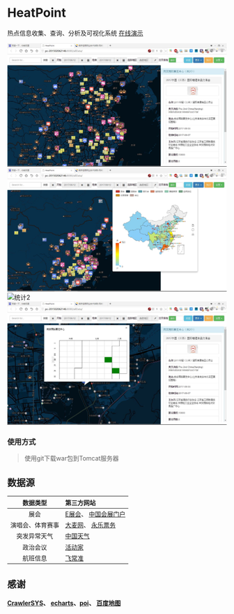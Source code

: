 # HeatPoint

热点信息收集、查询、分析及可视化系统 [在线演示](http://cloudforwork.cn/heatpoint)

![主视图](https://github.com/zrtzrt/HeatPoint/raw/master/docs/img/%E4%B8%BB%E8%A7%86%E5%9B%BE.JPG)
![统计1](https://github.com/zrtzrt/HeatPoint/raw/master/docs/img/%E7%BB%9F%E8%AE%A1%E8%A7%86%E5%9B%BE1.JPG)
![统计2](https://github.com/zrtzrt/HeatPoint/commits/master/docs/img/%E7%BB%9F%E8%AE%A1%E8%A7%86%E5%9B%BE2.JPG)
![统计3](https://github.com/zrtzrt/HeatPoint/raw/master/docs/img/%E7%BB%9F%E8%AE%A1%E8%A7%86%E5%9B%BE3.JPG)

### 使用方式

> 使用git下载war包到Tomcat服务器

## 数据源

|   数据类型   | 第三方网站                                    |
| :------: | :--------------------------------------- |
|    展会    | [E展会](http://www.eshow365.com/)、 [中国会展门户](http://www.cnena.com/) |
| 演唱会、体育赛事 | [大麦网](https://www.damai.cn/)、 [永乐票务](http://www.228.com.cn/) |
|  突发异常天气  | [中国天气](http://www.weather.com.cn/)       |
|   政治会议   | [活动家](https://www.huodongjia.com/)       |
|   航班信息   | [飞常准](http://www.variflight.com/)        |

## 感谢

#### [CrawlerSYS](https://github.com/zrtzrt/CrawlerSYS)、 [echarts](https://github.com/ecomfe/echarts)、[poi](https://github.com/apache/poi)、  [百度地图](http://map.baidu.com/)


